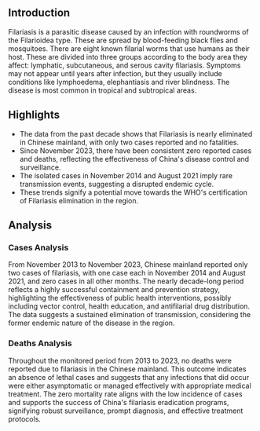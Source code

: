 ## Introduction

Filariasis is a parasitic disease caused by an infection with roundworms of the Filarioidea type. These are spread by blood-feeding black flies and mosquitoes. There are eight known filarial worms that use humans as their host. These are divided into three groups according to the body area they affect: lymphatic, subcutaneous, and serous cavity filariasis. Symptoms may not appear until years after infection, but they usually include conditions like lymphoedema, elephantiasis and river blindness. The disease is most common in tropical and subtropical areas.
## Highlights

- The data from the past decade shows that Filariasis is nearly eliminated in Chinese mainland, with only two cases reported and no fatalities. <br/>
- Since November 2023, there have been consistent zero reported cases and deaths, reflecting the effectiveness of China's disease control and surveillance. <br/>
- The isolated cases in November 2014 and August 2021 imply rare transmission events, suggesting a disrupted endemic cycle. <br/>
- These trends signify a potential move towards the WHO's certification of Filariasis elimination in the region. <br/>
## Analysis

### Cases Analysis
From November 2013 to November 2023, Chinese mainland reported only two cases of filariasis, with one case each in November 2014 and August 2021, and zero cases in all other months. The nearly decade-long period reflects a highly successful containment and prevention strategy, highlighting the effectiveness of public health interventions, possibly including vector control, health education, and antifilarial drug distribution. The data suggests a sustained elimination of transmission, considering the former endemic nature of the disease in the region.

### Deaths Analysis
Throughout the monitored period from 2013 to 2023, no deaths were reported due to filariasis in the Chinese mainland. This outcome indicates an absence of lethal cases and suggests that any infections that did occur were either asymptomatic or managed effectively with appropriate medical treatment. The zero mortality rate aligns with the low incidence of cases and supports the success of China's filariasis eradication programs, signifying robust surveillance, prompt diagnosis, and effective treatment protocols.
